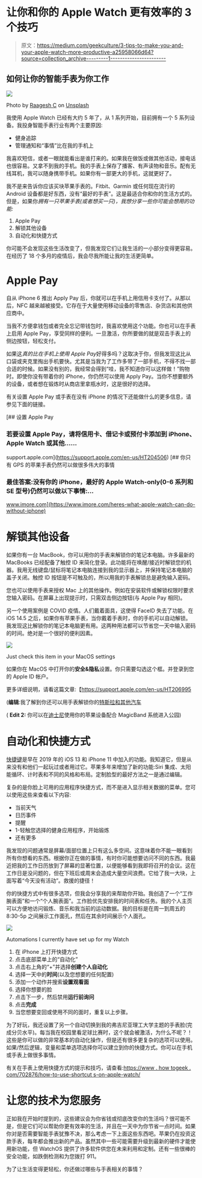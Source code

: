 # 让你和你的 Apple Watch 更有效率的 3 个技巧

> 原文：<https://medium.com/geekculture/3-tips-to-make-you-and-your-apple-watch-more-productive-a25958066d64?source=collection_archive---------1----------------------->

## 如何让你的智能手表为你工作

![](img/c5932cccd629f300ee4cf09916e2a4e8.png)

Photo by [Raagesh C](https://unsplash.com/@raagesh?utm_source=medium&utm_medium=referral) on [Unsplash](https://unsplash.com?utm_source=medium&utm_medium=referral)

我使用 Apple Watch 已经有大约 5 年了，从 1 系列开始，目前拥有一个 5 系列设备。我投身智能手表行业有两个主要原因:

*   健身追踪
*   管理通知和“事情”比在我的手机上

我喜欢短信，或者一眼就能看出是谁打来的。如果我在做饭或做其他活动，接电话也很容易。又拿不到我的手机。我的手表上保存了播客、有声读物和音乐。配有无线耳机，我可以随身携带手机。如果你有一部更大的手机，这就更好了。

我不是来告诉你应该买块苹果手表的。Fitbit、Garmin 或任何现在流行的 Android 设备都是好东西，没有“最好的手表”。这是最适合你和你的生活方式的。但是，如果你*拥有一只苹果手表(或者想买一只)，我想分享一些你可能会想用的功能:*

1.  Apple Pay
2.  解锁其他设备
3.  自动化和快捷方式

你可能不会发现这些生活改变了，但我发现它们让我生活的一小部分变得更容易。在经历了 18 个多月的疫情后，我会尽我所能让我的生活更简单。

# Apple Pay

自从 iPhone 6 推出 Apply Pay 后，你就可以在手机上用信用卡支付了。从那以后，NFC 越来越被接受。它存在于大量使用移动设备的零售店、杂货店和其他供应商中。

当我不方便拿钱包或者完全忘记带钱包时，我喜欢使用这个功能。你也可以在手表上启用 Apple Pay，享受同样的便利。一旦激活，你所要做的就是双击手表上的侧边按钮，轻松支付。

如果这*真的比在手机上使用 Apple Pay*好得多吗？这取决于你，但我发现这比从口袋或夹克里掏出手机要快。尤其是当我为了工作多带了一部手机，不得不找一部合适的时候。如果没有别的，我经常会得到“哇，我不知道你可以这样做！”购物时。即使你没有带着你的 iPhone，你仍然可以使用 Apply Pay。当你不想要额外的设备，或者想在锻炼时从商店里拿瓶水时，这是很好的选择。

有关设置 Apple Pay 或手表在没有 iPhone 的情况下还能做什么的更多信息，请参见下面的链接。

[](https://support.apple.com/en-us/HT204506) [## 设置 Apple Pay

### 若要设置 Apple Pay，请将信用卡、借记卡或预付卡添加到 iPhone、Apple Watch 或其他……

support.apple.com](https://support.apple.com/en-us/HT204506) [](https://www.imore.com/heres-what-apple-watch-can-do-without-iphone) [## 你只有 GPS 的苹果手表仍然可以做很多伟大的事情

### 最佳答案:没有你的 iPhone，最好的 Apple Watch-only(0-6 系列和 SE 型号)仍然可以做以下事情:…

www.imore.com](https://www.imore.com/heres-what-apple-watch-can-do-without-iphone) 

# 解锁其他设备

如果你有一台 MacBook，你可以用你的手表来解锁你的笔记本电脑。许多最新的 MacBooks 已经配备了触控 ID 来简化登录。此功能将在唤醒/接近时解锁您的机器。我用无线键盘/鼠标将笔记本电脑连接到我的显示器上，并保持笔记本电脑的盖子关闭。触控 ID 按钮是不可触及的，所以用我的手表解锁总是避免输入密码。

您也可以使用手表来授权 Mac 上的其他操作。例如在安装软件或解锁权限时要求您输入密码。在屏幕上出现提示时，只需双击侧边按钮(与 Apple Pay 相同)。

另一个使用案例是 COVID 疫情。人们戴着面具，这使得 FaceID 失去了功能。在 iOS 14.5 之后，如果你有苹果手表，当你戴着手表时，你的手机可以自动解锁。我发现这比解锁你的笔记本电脑更有用。这两种用法都可以节省您一天中输入密码的时间。绝对是一个很好的便利因素。

![](img/94ddb0f2494d1601ca38ef7d707d5754.png)

Just check this item in your MacOS settings

如果你在 MacOS 中打开你的**安全&隐私**设置。你只需要勾选这个框。并登录到您的 Apple ID 帐户。

更多详细说明，请看这篇文章:【https://support.apple.com/en-us/HT206995

(**编辑**:我了解到你还可以用手表解锁你的[特斯拉和其他汽车](https://support.apple.com/en-us/HT211234)

( **Edit 2:** 你可以在[迪士尼](https://disneyparks.disney.go.com/blog/2021/03/disney-magicmobile-option-launches-on-apple-devices-how-to-get-started-for-contactless-walt-disney-world-park-entry/)使用你的苹果设备配合 MagicBand 系统进入公园)

# 自动化和快捷方式

[快捷键](https://support.apple.com/guide/shortcuts/welcome/ios)是早在 2019 年的 iOS 13 和 iPhone 11 中加入的功能。我知道它，但是从来没有和他们一起玩过或者用过它。苹果多年来增加了新的功能:Siri 集成、太阳能循环、计时表和不同的风格和布局。定制脸型的最好方法之一是通过编辑。

复杂的是你脸上可用的应用程序快捷方式，而不是进入显示相关数据的菜单。您可以使用这些来查看以下内容:

*   当前天气
*   日历事件
*   提醒
*   1-轻触您选择的健身应用程序，开始锻炼
*   还有更多

我发现的问题通常是屏幕/面部位置上只有这么多空间。这意味着你不能一眼看到所有你想看的东西。根据你正在做的事情，有时你可能想要访问不同的东西。我最近把我的工作日历放到了屏幕的显著位置，以便能够看到我即将召开的会议。这在工作日是没问题的，但在下班后或周末会造成大量空间浪费。它给了我一大块，上面写着“今天没有活动”。救援的捷径！

你的快捷方式中有很多选项，但我会分享我的来帮助你开始。我创造了一个“工作腕表面”和一个“个人腕表面”。工作脸优先安排我的时间表和任务。我的个人主页可以方便地访问锻炼、音乐和我当前的运动数据。我的目标是在周一到周五的 8:30-5p 之间展示工作面孔，然后在其余时间展示个人面孔。

![](img/cf56826baec1e2bacde540d78fa9d60a.png)

Automations I currently have set up for my Watch

1.  在 iPhone 上打开快捷方式
2.  点击底部菜单上的“自动化”
3.  点击右上角的“+”并选择**创建个人自动化**
4.  选择一天中的**时间**(以及您想要的任何配置)
5.  添加一个动作并搜索**设置观看面**
6.  选择你想要的脸
7.  点击下一步，然后禁用**运行前询问**
8.  点击**完成**
9.  当您想要变回或使用不同的面时，重复以上步骤。

为了好玩，我还设置了另一个自动切换到我的弗吉尼亚理工大学主题的手表脸(完成分贝水平)。每当我在校园里看足球比赛时，这个就会被激活，为什么不呢？！这些是你可以做的非常基本的自动化操作，但是还有很多更复杂的选项可以使用。如果/然后逻辑，变量和菜单选项选择你可以建立到你的快捷方式。你可以在手机或手表上做很多事情。

有关在手表上使用快捷方式的提示和技巧，请查看:[https://www . how togeek . com/702876/how-to-use-shortcut s-on-apple-watch/](https://www.howtogeek.com/702876/how-to-use-shortcuts-on-apple-watch/)

# 让您的技术为您服务

正如我在开始时提到的，这些建议会为你省钱或彻底改变你的生活吗？很可能不是，但是它们可以帮助你更有效率的生活，并且在一天中为你节省一点时间。如果你对是否需要智能手表犹豫不决，那么考虑一下上面这些东西吧。苹果仍在投资这款手表，每年都会推出新的产品。虽然其中一些可能需要升级到最新的硬件才能使用新功能，但 WatchOS 提供了许多软件供您在未来利用和定制。还有一些很棒的安全功能，如跌倒检测和为您拨打 911。

为了让生活变得更轻松，你还做过哪些与手表相关的事情？
